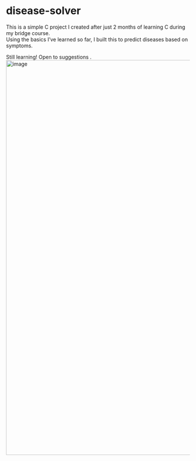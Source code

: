# disease-solver
This is a simple C project I created after just 2 months of learning C during my bridge course.  
Using the basics I’ve learned so far, I built this to predict diseases based on symptoms.





 Still learning! Open to suggestions .
<img width="1920" height="1080" alt="image" src="https://github.com/user-attachments/assets/f60f27a5-e35c-43c4-bef6-7f895746c00d" />
